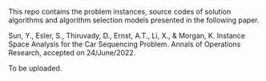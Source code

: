 This repo contains the problem instances, source codes of solution algorithms and algorithm selection models presented in the following paper. 

Sun, Y., Esler, S., Thiruvady, D., Ernst, A.T., Li, X., & Morgan, K. Instance Space Analysis for the Car Sequencing Problem. Annals of Operations Research, accepted on 24/June/2022. 

To be uploaded. 
